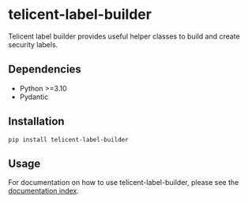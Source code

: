# telicent-label-builder


Telicent label builder provides useful helper classes to build and create security labels.

## Dependencies

- Python \>=3.10
- Pydantic

## Installation

```shell
pip install telicent-label-builder
```

## Usage

For documentation on how to use telicent-label-builder, please see the [documentation index](docs/index.md).
